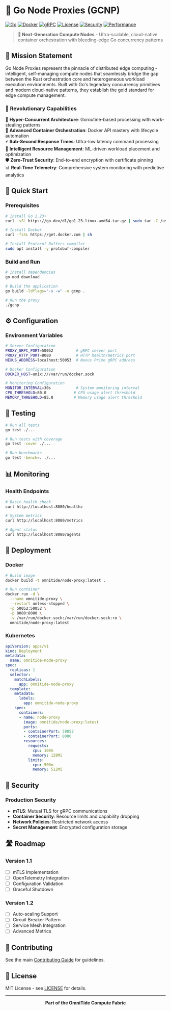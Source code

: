 # 🐹 Go Node Proxies (GCNP)

[![Go](https://img.shields.io/badge/Go-1.23+-00ADD8?style=for-the-badge&logo=go)](https://golang.org/)
[![Docker](https://img.shields.io/badge/Docker-25.0+-2496ED?style=for-the-badge&logo=docker)](https://docker.com/)
[![gRPC](https://img.shields.io/badge/gRPC-1.59+-0F9D58?style=for-the-badge)](https://grpc.io/)
[![License](https://img.shields.io/badge/License-MIT-blue?style=for-the-badge)](LICENSE)
[![Security](https://img.shields.io/badge/Security-Zero_Trust-red?style=for-the-badge&logo=security)](https://security.md)
[![Performance](https://img.shields.io/badge/Performance-Goroutines-cyan?style=for-the-badge&logo=go)](https://performance.md)

> **🚀 Next-Generation Compute Nodes** - Ultra-scalable, cloud-native container orchestration with bleeding-edge Go concurrency patterns

## 🌟 **Mission Statement**

Go Node Proxies represent the pinnacle of distributed edge computing - intelligent, self-managing compute nodes that seamlessly bridge the gap between the Rust orchestration core and heterogeneous workload execution environments. Built with Go's legendary concurrency primitives and modern cloud-native patterns, they establish the gold standard for edge compute management.

### 🎯 **Revolutionary Capabilities**

🚀 **Hyper-Concurrent Architecture**: Goroutine-based processing with work-stealing patterns  
🐋 **Advanced Container Orchestration**: Docker API mastery with lifecycle automation  
⚡ **Sub-Second Response Times**: Ultra-low latency command processing  
🧠 **Intelligent Resource Management**: ML-driven workload placement and optimization  
🛡️ **Zero-Trust Security**: End-to-end encryption with certificate pinning  
📊 **Real-Time Telemetry**: Comprehensive system monitoring with predictive analytics

## 🚀 Quick Start

### Prerequisites

```bash
# Install Go 1.23+
curl -sSL https://go.dev/dl/go1.23.linux-amd64.tar.gz | sudo tar -C /usr/local -xzf -

# Install Docker
curl -fsSL https://get.docker.com | sh

# Install Protocol Buffers compiler
sudo apt install -y protobuf-compiler
```

### Build and Run

```bash
# Install dependencies
go mod download

# Build the application
go build -ldflags="-s -w" -o gcnp .

# Run the proxy
./gcnp
```

## ⚙️ Configuration

### Environment Variables

```bash
# Server Configuration
PROXY_GRPC_PORT=50052          # gRPC server port
PROXY_HTTP_PORT=8080           # HTTP health/metrics port
NEXUS_ADDRESS=localhost:50053  # Nexus Prime gRPC address

# Docker Configuration  
DOCKER_HOST=unix:///var/run/docker.sock

# Monitoring Configuration
MONITOR_INTERVAL=30s           # System monitoring interval
CPU_THRESHOLD=80.0            # CPU usage alert threshold
MEMORY_THRESHOLD=85.0         # Memory usage alert threshold
```

## 🧪 Testing

```bash
# Run all tests
go test ./...

# Run tests with coverage
go test -cover ./...

# Run benchmarks
go test -bench=. ./...
```

## 📊 Monitoring

### Health Endpoints

```bash
# Basic health check
curl http://localhost:8080/healthz

# System metrics
curl http://localhost:8080/metrics

# Agent status
curl http://localhost:8080/agents
```

## 🚀 Deployment

### Docker

```bash
# Build image
docker build -t omnitide/node-proxy:latest .

# Run container
docker run -d \
  --name omnitide-proxy \
  --restart unless-stopped \
  -p 50052:50052 \
  -p 8080:8080 \
  -v /var/run/docker.sock:/var/run/docker.sock:ro \
  omnitide/node-proxy:latest
```

### Kubernetes

```yaml
apiVersion: apps/v1
kind: Deployment
metadata:
  name: omnitide-node-proxy
spec:
  replicas: 1
  selector:
    matchLabels:
      app: omnitide-node-proxy
  template:
    metadata:
      labels:
        app: omnitide-node-proxy
    spec:
      containers:
      - name: node-proxy
        image: omnitide/node-proxy:latest
        ports:
        - containerPort: 50052
        - containerPort: 8080
        resources:
          requests:
            cpu: 100m
            memory: 128Mi
          limits:
            cpu: 500m
            memory: 512Mi
```

## 🔐 Security

### Production Security

- **mTLS**: Mutual TLS for gRPC communications
- **Container Security**: Resource limits and capability dropping
- **Network Policies**: Restricted network access
- **Secret Management**: Encrypted configuration storage

## 🛣️ Roadmap

### Version 1.1
- [ ] mTLS Implementation
- [ ] OpenTelemetry Integration
- [ ] Configuration Validation
- [ ] Graceful Shutdown

### Version 1.2
- [ ] Auto-scaling Support
- [ ] Circuit Breaker Pattern
- [ ] Service Mesh Integration
- [ ] Advanced Metrics

## 🤝 Contributing

See the main [Contributing Guide](../CONTRIBUTING.md) for guidelines.

## 📄 License

MIT License - see [LICENSE](../LICENSE) for details.

---

<div align="center">
  <strong>Part of the OmniTide Compute Fabric</strong>
</div>

